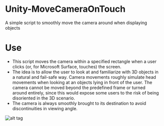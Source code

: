 # Unity-MoveCameraOnTouch
A simple script to smoothly move the camera around when displaying objects

# Use
* This script moves the camera within a specified rectangle when a user clicks (or, for Microsoft Surface, touches) the screen.
* The idea is to allow the user to look at and familiarize with 3D objects in a natural and fail-safe way. Camera movements 
roughly simulate head movements when looking at an objects lying in front of the user. The camera cannot be moved beyond the 
predefined frame or turned around entirely, since this would expose some users to the risk of being disoriented in the 3D scenario.
* The camera is always smoothly brought to its destination to avoid discontinuities in viewing angle. 

![alt tag](https://github.com/mariusrubo/Unity-MoveCameraOnTouch/blob/master/CameraMove.gif)
